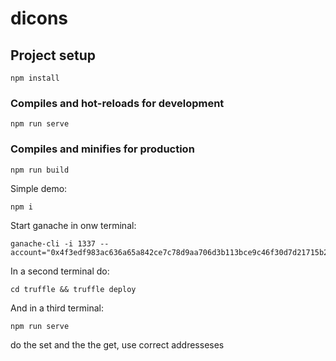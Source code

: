 # dicons

## Project setup
```
npm install
```

### Compiles and hot-reloads for development
```
npm run serve
```

### Compiles and minifies for production
```
npm run build
```

Simple demo:

```
npm i  
```
Start ganache in onw terminal:
```
ganache-cli -i 1337 --account="0x4f3edf983ac636a65a842ce7c78d9aa706d3b113bce9c46f30d7d21715b23b1d,100000000000000000000"
```
In a second terminal do:
```
cd truffle && truffle deploy
```
And in a third terminal:
```  
npm run serve  
```
do the set and the the get, use correct addresseses